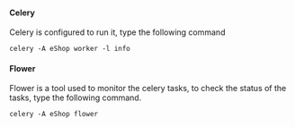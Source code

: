 #### Celery

Celery is configured to run it, type the following command 
```shell
celery -A eShop worker -l info
```

#### Flower
Flower is a tool used to monitor the celery tasks, to check the status of the tasks, type the following command.
```shell
celery -A eShop flower
```